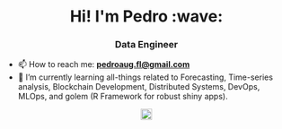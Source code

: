 <h1 align="center">Hi! I'm Pedro :wave:</h1>
<h3 align="center">Data Engineer</h3>
<!-- <p align="left"> <img src="https://komarev.com/ghpvc/?username=pedroafleite" alt="pedroafleite" /> </p> -->

- 📫 How to reach me: **pedroaug.fl@gmail.com**
- 🌱 I’m currently learning all-things related to Forecasting, Time-series analysis, Blockchain Development, Distributed Systems, DevOps, MLOps, and golem (R Framework for robust shiny apps).
<p align="center">
<a href="http://linkedin.com/in/pafleite" target="blank"><img align="center" src="https://camo.githubusercontent.com/c8a9c5b414cd812ad6a97a46c29af67239ddaeae08c41724ff7d945fb4c047e5/68747470733a2f2f6564656e742e6769746875622e696f2f537570657254696e7949636f6e732f696d616765732f7376672f6c696e6b6564696e2e737667" alt="pafleite" height="20" width="20" /></a>
</p>
